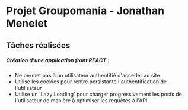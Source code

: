 # Projet Groupomania - Jonathan Menelet

## Tâches réalisées

##### Création d'une application front REACT :
* Ne permet pas à un utilisateur authentifié d'acceder au site
* Utilise les cookies pour rentre persistante l'authentification de l'utilisateur
* Utilise un 'Lazy Loading' pour charger progressivement les posts de l'utilisateur de manière à optimiser les requètes à l'API
